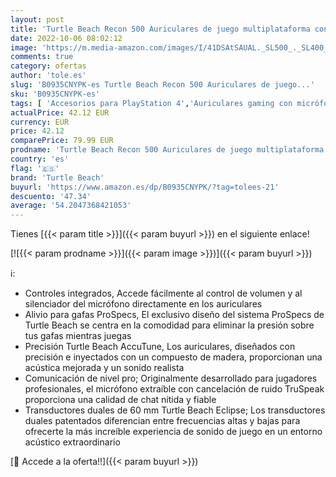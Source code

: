 ```yaml
---
layout: post
title: 'Turtle Beach Recon 500 Auriculares de juego multiplataforma con cable - PS5  PS4  Xbox Series X|S  Xbox One y Nintendo Switch'
date: 2022-10-06 08:02:12
image: 'https://m.media-amazon.com/images/I/41DSAtSAUAL._SL500_._SL400_.jpg'
comments: true
category: ofertas
author: 'tole.es'
slug: 'B0935CNYPK-es Turtle Beach Recon 500 Auriculares de juego...'
sku: 'B0935CNYPK-es'
tags: [ 'Accesorios para PlayStation 4','Auriculares gaming con micrófono para PlayStation 4','Hardware y juegos para Nintendo Switch','Hardware y juegos para PlayStation 4','Hardware y juegos para PlayStation 5','Hardware y juegos para Xbox One','Hardware y juegos para Xbox Series X y S','Videojuegos','nintendo','ps4','ps5','turtle beach','xbox','🇪🇸', ]
actualPrice: 42.12 EUR
currency: EUR
price: 42.12
comparePrice: 79.99 EUR
prodname: 'Turtle Beach Recon 500 Auriculares de juego multiplataforma con cable - PS5  PS4  Xbox Series X|S  Xbox One y Nintendo Switch'
country: 'es'
flag: '🇪🇸'
brand: 'Turtle Beach'
buyurl: 'https://www.amazon.es/dp/B0935CNYPK/?tag=tolees-21'
descuento: '47.34'
average: '54.2047368421053'
---
```


Tienes [{{< param title >}}]({{< param buyurl >}}) en el siguiente enlace!

[![{{< param prodname >}}]({{< param image >}})]({{< param buyurl >}})

ℹ️:

- Controles integrados, Accede fácilmente al control de volumen y al silenciador del micrófono directamente en los auriculares
- Alivio para gafas ProSpecs, El exclusivo diseño del sistema ProSpecs de Turtle Beach se centra en la comodidad para eliminar la presión sobre tus gafas mientras juegas
- Precisión Turtle Beach AccuTune, Los auriculares, diseñados con precisión e inyectados con un compuesto de madera, proporcionan una acústica mejorada y un sonido realista
- Comunicación de nivel pro; Originalmente desarrollado para jugadores profesionales, el micrófono extraíble con cancelación de ruido TruSpeak proporciona una calidad de chat nítida y fiable
- Transductores duales de 60 mm Turtle Beach Eclipse; Los transductores duales patentados diferencian entre frecuencias altas y bajas para ofrecerte la más increíble experiencia de sonido de juego en un entorno acústico extraordinario

[🛒 Accede a la oferta!!]({{< param buyurl >}})
